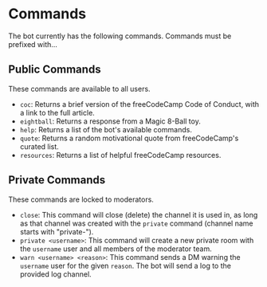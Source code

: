 # Commands

The bot currently has the following commands. Commands must be prefixed with...

## Public Commands

These commands are available to all users.

- `coc`: Returns a brief version of the freeCodeCamp Code of Conduct, with a link to the full article.
- `eightball`: Returns a response from a Magic 8-Ball toy.
- `help`: Returns a list of the bot's available commands.
- `quote`: Returns a random motivational quote from freeCodeCamp's curated list.
- `resources`: Returns a list of helpful freeCodeCamp resources.

## Private Commands

These commands are locked to moderators.

- `close`: This command will close (delete) the channel it is used in, as long as that channel was created with the `private` command (channel name starts with "private-").
- `private <username>`: This command will create a new private room with the `username` user and all members of the moderator team.
- `warn <username> <reason>`: This command sends a DM warning the `username` user for the given `reason`. The bot will send a log to the provided log channel.

